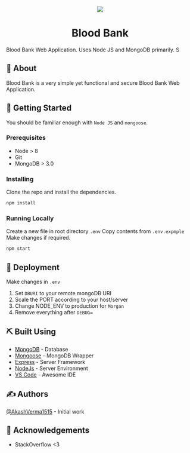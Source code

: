 <div align="center">
  <img src="https://miro.medium.com/max/1838/1*KJACFKJ0GKtnhgR7OmlPFA.gif">
  <h1>Blood Bank</h1>
</div>

Blood Bank Web Application. Uses Node JS and MongoDB primarily.
S
## 🧐 About

Blood Bank is a very simple yet functional and secure Blood Bank Web Application.

## 🏁 Getting Started

You should be familiar enough with `Node JS` and `mongoose`.

### Prerequisites

- Node > 8
- Git
- MongoDB > 3.0

### Installing

Clone the repo and install the dependencies.

```bash
npm install
```

### Running Locally

Create a new file in root directory `.env`
Copy contents from `.env.expmple`
Make changes if required.

```bash
npm start
```
## 🚀 Deployment

Make changes in `.env`

1. Set `DBURI` to your remote mongoDB URI
2. Scale the PORT according to your host/server
3. Change NODE_ENV to production for `Morgan`
4. Remove everything after `DEBUG=`

## ⛏️ Built Using

- [MongoDB](https://www.mongodb.com/) - Database
- [Mongoose](https://mongoosejs.com/) - MongoDB Wrapper
- [Express](https://expressjs.com/) - Server Framework
- [NodeJs](https://nodejs.org/en/) - Server Environment
- [VS Code](https://code.visualstudio.com/) - Awesome IDE

## ✍️ Authors

[@AkashVerma1515](https://github.com/AkashVerma1515) - Initial work

## 🎉 Acknowledgements

- StackOverflow <3

